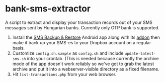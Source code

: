 bank-sms-extractor
==================

A script to extract and display your transaction records out of your SMS messages sent by Hungarian banks.  Currently only OTP bank is supported.

1. Install the [SMS Backup & Restore](https://play.google.com/store/apps/details?id=com.riteshsahu.SMSBackupRestore) Android app along with its [addon](https://play.google.com/store/apps/details?id=com.riteshsahu.SMSBackupRestoreNetworkAddon) then make it back up your SMS-es to your Dropbox account on a regular basis.
2. Customize `config.sh.sample` as `config.sh` and include `update-latest-sms.sh` into your crontab.  (This is needed because currently the archive mode of the app doesn't work reliably so we've got to grab the latest archive and put it into a webserver-visible directory as a fixed filename.
3. Hit `list-transactions.php` from your web browser.
